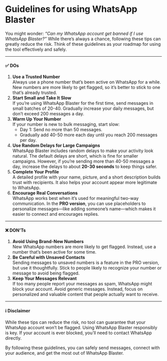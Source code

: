 # Guidelines for using WhatsApp Blaster

You might wonder: _“Can my WhatsApp account get banned if I use WhatsApp Blaster?”_ While there’s always a chance, following these tips can greatly reduce the risk. Think of these guidelines as your roadmap for using the tool effectively and safely.

***

#### **✅ DOs**

1. **Use a Trusted Number**\
   Always use a phone number that’s been active on WhatsApp for a while. New numbers are more likely to get flagged, so it’s better to stick to one that’s already trusted.
2. **Start Small and Take It Slow**\
   If you’re using WhatsApp Blaster for the first time, send messages in small batches of 20-40. Gradually increase your daily messages, but don’t exceed 200 messages a day.
3. **Warm Up Your Number**\
   If your number is new to bulk messaging, start slow:
   * Day 1: Send no more than 50 messages.
   * Gradually add 40-50 more each day until you reach 200 messages per day.
4. **Use Random Delays for Large Campaigns**\
   WhatsApp Blaster includes random delays to make your activity look natural. The default delays are short, which is fine for smaller campaigns. However, if you’re sending more than 40-50 messages a day, increase the delays to about **20-30 seconds** to keep things safer.
5. **Complete Your Profile**\
   A detailed profile with your name, picture, and a short description builds trust with recipients. It also helps your account appear more legitimate to WhatsApp.
6. **Encourage Real Conversations**\
   WhatsApp works best when it’s used for meaningful two-way communication. In the **PRO version**, you can use placeholders to personalize messages—like adding someone’s name—which makes it easier to connect and encourages replies.

***

#### **❌ DON’Ts**

1. **Avoid Using Brand-New Numbers**\
   New WhatsApp numbers are more likely to get flagged. Instead, use a number that’s been active for some time.
2. **Be Careful with Unsaved Contacts**\
   Sending messages to unsaved numbers is a feature in the PRO version, but use it thoughtfully. Stick to people likely to recognize your number or message to avoid being flagged.
3. **Keep Your Messages Relevant**\
   If too many people report your messages as spam, WhatsApp might block your account. Avoid generic messages. Instead, focus on personalized and valuable content that people actually want to receive.

***

#### **ℹ️ Disclaimer**

While these tips can reduce the risk, no tool can guarantee that your WhatsApp account won’t be flagged. Using WhatsApp Blaster responsibly is key. If your account is ever blocked, you’ll need to contact WhatsApp directly.

By following these guidelines, you can safely send messages, connect with your audience, and get the most out of WhatsApp Blaster.
